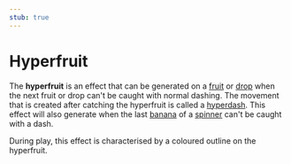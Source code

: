 ```yaml
---
stub: true
---
```


# Hyperfruit

The **hyperfruit** is an effect that can be generated on a [fruit](/wiki/Hit_object/Fruit) or [drop](/wiki/Hit_object/Juice_stream#drop) when the next fruit or drop can't be caught with normal dashing. The movement that is created after catching the hyperfruit is called a [hyperdash](/wiki/Gameplay/Hyperdash). This effect will also generate when the last [banana](/wiki/Hit_object/Banana) of a [spinner](/wiki/Hit_object/Spinner) can't be caught with a dash.

During play, this effect is characterised by a coloured outline on the hyperfruit.

<!-- TODO: Add images -->
